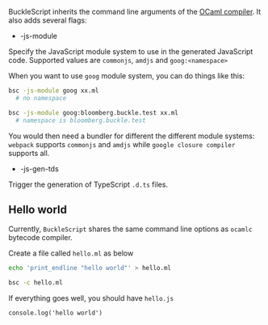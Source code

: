BuckleScript inherits the command line arguments of the [OCaml compiler](http://caml.inria.fr/pub/docs/manual-ocaml/comp.html). It also adds several flags:

* -js-module

Specify the JavaScript module system to use in the generated JavaScript code. Supported values are `commonjs`, `amdjs` and `goog:<namespace>`

When you want to use `goog` module system, you can do things like this:

```bash
bsc -js-module goog xx.ml 
  # no namespace

bsc -js-module goog:bloomberg.buckle.test xx.ml 
  # namespace is bloomberg.buckle.test
```

You would then need a bundler for different the different module systems: `webpack` supports `commonjs` and `amdjs` while `google closure compiler` supports all.

*  -js-gen-tds

Trigger the generation of TypeScript `.d.ts` files.

## Hello world

Currently, `BuckleScript` shares the same command line options as `ocamlc`
bytecode compiler.

Create a file called `hello.ml` as below

```sh
echo 'print_endline "hello world"' > hello.ml
```

```sh
bsc -c hello.ml
```

If everything goes well, you should have `hello.js`

```
console.log('hello world')
```